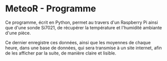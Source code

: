 # MeteoR - Programme

Ce programme, écrit en Python, permet au travers d'un Raspberry Pi ainsi que d'une sonde Si7021,
de récupérer la température et l'humidité ambiante d'une pièce.

Ce dernier enregistre ces données, ainsi que les moyennes de chaque heure, dans une base de données,
qui sera transmise à un site internet, afin de les afficher par la suite, de manière claire et lisible.

